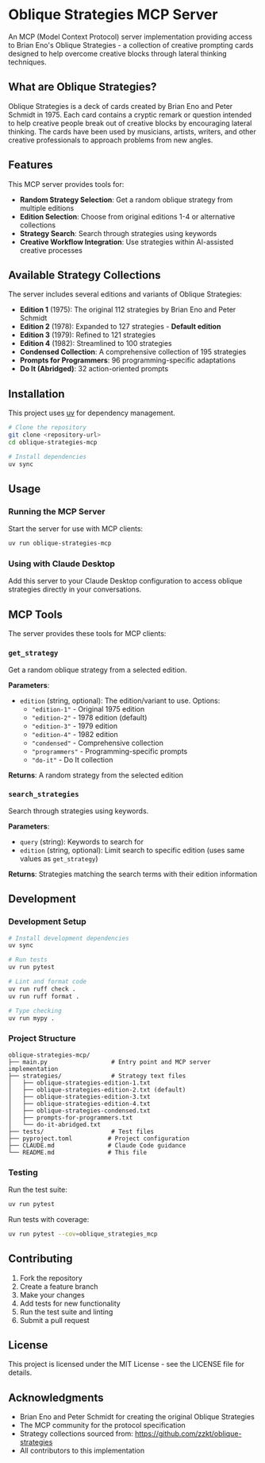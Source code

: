 # Oblique Strategies MCP Server

An MCP (Model Context Protocol) server implementation providing access to Brian Eno's Oblique Strategies - a collection of creative prompting cards designed to help overcome creative blocks through lateral thinking techniques.

## What are Oblique Strategies?

Oblique Strategies is a deck of cards created by Brian Eno and Peter Schmidt in 1975. Each card contains a cryptic remark or question intended to help creative people break out of creative blocks by encouraging lateral thinking. The cards have been used by musicians, artists, writers, and other creative professionals to approach problems from new angles.

## Features

This MCP server provides tools for:

- **Random Strategy Selection**: Get a random oblique strategy from multiple editions
- **Edition Selection**: Choose from original editions 1-4 or alternative collections
- **Strategy Search**: Search through strategies using keywords
- **Creative Workflow Integration**: Use strategies within AI-assisted creative processes

## Available Strategy Collections

The server includes several editions and variants of Oblique Strategies:

- **Edition 1** (1975): The original 112 strategies by Brian Eno and Peter Schmidt
- **Edition 2** (1978): Expanded to 127 strategies - **Default edition**
- **Edition 3** (1979): Refined to 121 strategies  
- **Edition 4** (1982): Streamlined to 100 strategies
- **Condensed Collection**: A comprehensive collection of 195 strategies
- **Prompts for Programmers**: 96 programming-specific adaptations
- **Do It (Abridged)**: 32 action-oriented prompts

## Installation

This project uses [uv](https://github.com/astral-sh/uv) for dependency management.

```bash
# Clone the repository
git clone <repository-url>
cd oblique-strategies-mcp

# Install dependencies
uv sync
```

## Usage

### Running the MCP Server

Start the server for use with MCP clients:

```bash
uv run oblique-strategies-mcp
```

### Using with Claude Desktop

Add this server to your Claude Desktop configuration to access oblique strategies directly in your conversations.

## MCP Tools

The server provides these tools for MCP clients:

### `get_strategy`
Get a random oblique strategy from a selected edition.

**Parameters**:
- `edition` (string, optional): The edition/variant to use. Options:
  - `"edition-1"` - Original 1975 edition
  - `"edition-2"` - 1978 edition (default)
  - `"edition-3"` - 1979 edition
  - `"edition-4"` - 1982 edition
  - `"condensed"` - Comprehensive collection
  - `"programmers"` - Programming-specific prompts
  - `"do-it"` - Do It collection

**Returns**: A random strategy from the selected edition

### `search_strategies`
Search through strategies using keywords.

**Parameters**:
- `query` (string): Keywords to search for
- `edition` (string, optional): Limit search to specific edition (uses same values as `get_strategy`)

**Returns**: Strategies matching the search terms with their edition information

## Development

### Development Setup

```bash
# Install development dependencies
uv sync

# Run tests
uv run pytest

# Lint and format code
uv run ruff check .
uv run ruff format .

# Type checking
uv run mypy .
```

### Project Structure

```
oblique-strategies-mcp/
├── main.py                  # Entry point and MCP server implementation
├── strategies/              # Strategy text files
│   ├── oblique-strategies-edition-1.txt
│   ├── oblique-strategies-edition-2.txt (default)
│   ├── oblique-strategies-edition-3.txt
│   ├── oblique-strategies-edition-4.txt
│   ├── oblique-strategies-condensed.txt
│   ├── prompts-for-programmers.txt
│   └── do-it-abridged.txt
├── tests/                   # Test files
├── pyproject.toml          # Project configuration
├── CLAUDE.md               # Claude Code guidance
└── README.md               # This file
```

### Testing

Run the test suite:

```bash
uv run pytest
```

Run tests with coverage:

```bash
uv run pytest --cov=oblique_strategies_mcp
```

## Contributing

1. Fork the repository
2. Create a feature branch
3. Make your changes
4. Add tests for new functionality
5. Run the test suite and linting
6. Submit a pull request

## License

This project is licensed under the MIT License - see the LICENSE file for details.

## Acknowledgments

- Brian Eno and Peter Schmidt for creating the original Oblique Strategies
- The MCP community for the protocol specification
- Strategy collections sourced from: https://github.com/zzkt/oblique-strategies
- All contributors to this implementation